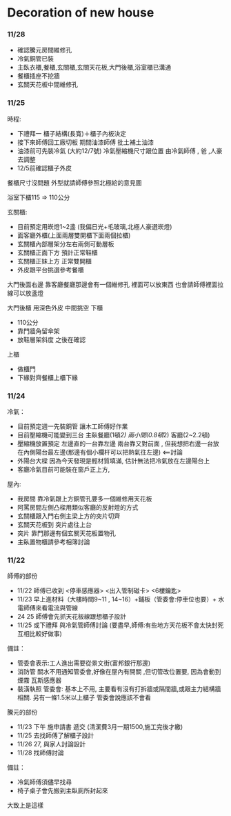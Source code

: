 # Decoration of new house

### 11/28
- 確認騰元房間維修孔
- 冷氣銅管已裝
- 主臥衣櫃,餐櫃,玄關櫃,玄關天花板,大門後櫃,浴室櫃已溝通
- 餐櫃插座不挖牆
- 玄關天花板中間維修孔 


### 11/25
時程:
- 下禮拜一  櫃子結構(長寬)＋櫃子內板決定
- 接下來師傅回工廠切板 期間油漆師傅 批土補土油漆
- 油漆前可先裝冷氣 (大約12/7號) 冷氣壓縮機尺寸跟位置 由冷氣師傅 , 爸 ,人豪去調整
- 12/5前確認櫃子外皮

餐櫃尺寸沒問題  外型就請師傅參照北極給的意見圖

浴室下櫃115 => 110公分

玄關櫃:
- 目前預定用崁燈1~2盞 (我偏日光+毛玻璃,北極人豪選崁燈)
- 面客廳外櫃(上面兩層雙開櫃下面兩個拉櫃)
- 玄關櫃內部層架分左右兩側可動層板
- 玄關櫃正面下方 預計正常鞋櫃
- 玄關櫃正妹上方 正常雙開櫃
- 外皮跟平台挑選參考餐櫃

大門後面右邊 靠客廳餐廳那邊會有一個維修孔 裡面可以放東西 也會請師傅裡面拉線可以放盞燈

大門後櫃  用深色外皮 中間挑空
下櫃
- 110公分 
- 靠門牆角留傘架
- 放鞋層架斜度 之後在確認

上櫃
- 做櫃門 
- 下緣對齊餐櫃上櫃下緣

### 11/24

冷氣：
- 目前預定週一先裝銅管 讓木工師傅好作業
- 目前壓縮機可能變到三台 主臥餐廳(1頓*2) 兩小間(0.8頓*2) 客廳(2~2.2頓)
- 壓縮機放置預定 左邊直的一台靠左邊 兩台靠又對前面 , 但我想把右邊一台放在內側陽台最左邊(那邊有個小欄杆可以把熱氣往左邊) <==討論
- 外陽台大樑 因為今天發現是輕材質填滿, 估計無法把冷氣放在左邊陽台上
- 客廳冷氣目前可能裝在窗戶正上方, 

屋內:
- 我房間 靠冷氣跟上方銅管孔要多一個維修用天花板
- 阿罵房間左側凸樑用類似客廳的反射燈的方式
- 玄關櫃跟入門右側主梁上方的突片切齊
- 玄關天花板到 突片處往上台
- 突片 靠門那邊有個玄關天花板置物孔 
- 主臥置物櫃請參考相簿討論

### 11/22
師傅的部份
- 11/22 師傅已收到 <停車感應器> <出入管制磁卡> <6樓鑰匙>
- 11/23 早上進材料（大樓時間9~11 , 14~16）+鋪板（管委會:停車位也要）+ 水電師傅來看電流與管線
- 24 25 師傅會先抓天花板線跟想櫃子設計
- 11/25 或下禮拜  與冷氣管師傅討論 (要盡早,師傅:有些地方天花板不會太快封死 互相比較好做事)

備註：
- 管委會表示:工人進出需要從景文街(富邦銀行那邊)
- 消防管 關水不用通知管委會,好像在屋內有開關 ,但切管改位置要, 因為會動到 煙霧 瓦斯感應器
- 裝潢執照 管委會: 基本上不用, 主要看有沒有打拆牆或隔間牆,或跟主力結構牆相關.  另有一條1.5米以上櫃子 管委會說應該不會看

騰元的部份
- 11/23 下午 施申請書 遞交 (清潔費3月一期1500,施工完後才繳)
- 11/25 去找師傅了解櫃子設計
- 11/26 27, 與家人討論設計
- 11/28 找師傅討論

備註：
- 冷氣師傅須儘早找尋 
- 椅子桌子會先搬到主臥廁所封起來


大致上是這樣